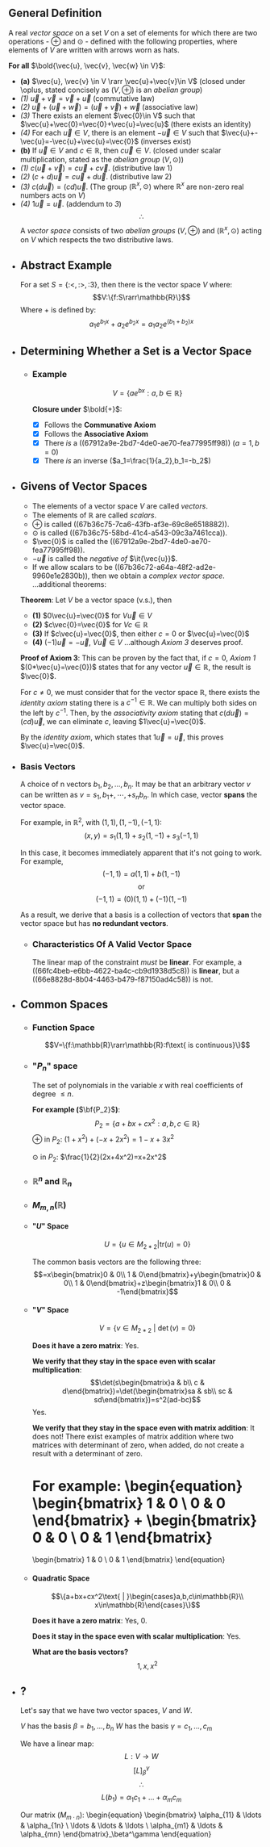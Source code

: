 ## General Definition
A real *vector space* on a set $V$ on a set of elements for which there are two operations - $\oplus$ and $\odot$ - defined with the following properties, where elements of $V$ are written with arrows worn as hats.

**For all** $\bold{\vec{u}, \vec{v}, \vec{w} \in V}$:
* **(a)** $\vec{u}, \vec{v} \in V \rarr \vec{u}+\vec{v}\in V$ (closed under \oplus, stated concisely as $(V, \oplus)$ is an *abelian group*)
* *(1)* $\vec{u}+\vec{v} = \vec{v} + \vec{u}$ (commutative law)
* *(2)* $\vec{u} + (\vec{u}+\vec{w})=(\vec{u}+\vec{v})+\vec{w}$ (associative law)
* *(3)* There exists an element $\vec{0}\in V$ such that $\vec{u}+\vec{0}=\vec{0}+\vec{u}=\vec{u}$ (there exists an identity)
* *(4)* For each $\vec{u}\in V$, there is an element $-\vec{u}\in V$ such that $\vec{u}+-\vec{u}=-\vec{u}+\vec{u}=\vec{0}$ (inverses exist)
* **(b)** If $\vec{u}\in V$ and $c\in\mathbb{R}$, then $c\vec{u}\in V$. (closed under scalar multiplication, stated as the *abelian group* ($V, \odot$))
* *(1)* $c(\vec{u}+\vec{v})=c\vec{u}+c\vec{v}$. (distributive law 1)
* *(2)* $(c+d)\vec{u} = c\vec{u}+d\vec{u}$. (distributive law 2)
* *(3)* $c(d\vec{u})=(cd)\vec{u}$. (The group ($\mathbb{R}^x,\odot$) where $\mathbb{R}^x$ are non-zero real numbers acts on $V$)
* *(4)* $1\vec{u}=\vec{u}$. (addendum to *3*)
$$\therefore$$
A *vector space* consists of two *abelian groups* $(V, \oplus)$ and $(\mathbb{R}^x,\odot)$ acting on $V$ which respects the two distributive laws.
- ## Abstract Example
  For a set $S = \{\text{:<}, \text{:>}, \text{:3}\}$, then there is the vector space $V$ where:
  $$V:\{f:S\rarr\mathbb{R}\}$$
  Where $+$ is defined by:
  $$a_1e^{b_1x}+a_2e^{b_2x}=a_1a_2e^{(b_1+b_2)x}$$
- ## Determining Whether a Set is a Vector Space
	- ### Example
	  $$V=\{ae^{bx}:a,b\in\mathbb{R}\}$$
	  
	  **Closure under** $\bold{+}$:
	  * [x] Follows the **Communative Axiom**
	  * [x] Follows the **Associative Axiom**
	  * [x] There *is* a ((67912a9e-2bd7-4de0-ae70-fea77995ff98)) ($a=1,b=0$)
	  * [x] There *is* an inverse ($a_1=\frac{1}{a_2},b_1=-b_2$)
- ## Givens of Vector Spaces
  * The elements of a vector space $V$ are called *vectors*.
  * The elements of $\mathbb{R}$ are called *scalars*. 
  * $\oplus$ is called ((67b36c75-7ca6-43fb-af3e-69c8e6518882)).
  * $\odot$ is called ((67b36c75-58bd-41c4-a543-09c3a7461cca)).
  * $\vec{0}$ is called the ((67912a9e-2bd7-4de0-ae70-fea77995ff98)).
  * $-\vec{u}$ is called the *negative of* $\it{\vec{u}}$.
  * If we allow scalars to be ((67b36c72-a64a-48f2-ad2e-9960e1e2830b)), then we obtain a *complex vector space*.
  ...additional theorems:
  
  **Theorem**: Let $V$ be a vector space (v.s.), then 
  * **(1)** $0\vec{u}=\vec{0}$ for $V\vec{u}\in V$
  * **(2)** $c\vec{0}=\vec{0}$ for $V c\in \mathbb{R}$
  * **(3)** If $c\vec{u}=\vec{0}$, then either $c=0$ or $\vec{u}=\vec{0}$
  * **(4)** $(-1)\vec{u}=-\vec{u}$, $V\vec{u}\in V$
  ...although *Axiom 3* deserves proof.
  
  **Proof of Axiom 3**:
  This can be proven by the fact that, if $c=0$, *Axiom 1* $(0*\vec{u}=\vec{0})$ states that for any vector $\vec{u}\in\mathbb{R}$, the result is $\vec{0}$.
  
  For $c\ne 0$, we must consider that for the vector space $\mathbb{R}$, there exists the *identity axiom* stating there is a $c^{-1}\in\mathbb{R}$. We can multiply both sides on the left by $c^{-1}$.
  Then, by the *associativity axiom* stating that $c(d\vec{u})=(cd)\vec{u}$, we can eliminate $c$, leaving $1\vec{u}=\vec{0}$. 
  
  By the *identity axiom*, which states that $1\vec{u}=\vec{u}$, this proves $\vec{u}=\vec{0}$.
- ### Basis Vectors
  A choice of n vectors $b_1,b_2,\ldots,b_{n}$. It may be that an arbitrary vector $v$ can be written as $v=s_1,b_1+,\cdots,+s_{n}b_{n}$. In which case, vector **spans** the vector space.
  
  For example, in $\mathbb{R}^2$, with $\left(1,1\right),\left(1,-1\right),\left(-1,1\right)$:
  $$\left(x,y\right)=s_1\left(1,1\right)+s_2\left(1,-1\right)+s_3\left(-1,1\right)$$
  
  In this case, it becomes immediately apparent that it's not going to work.
  For example,
  $$\left(-1,1\right)=a\left(1,1\right)+b\left(1,-1\right)$$
  $$\text{or}$$
  $$\left(-1,1\right)=\left(0\right)\left(1,1\right)+\left(-1\right)\left(1,-1\right)$$
  
  As a result, we derive that a basis is a collection of vectors that **span** the vector space but has **no redundant vectors**.
	- ### Characteristics Of A Valid Vector Space
	  The linear map of the constraint *must* be **linear**. For example, a ((66fc4beb-e6bb-4622-ba4c-cb9d1938d5c8)) is **linear**, but a ((66e8828d-8b04-4463-b479-f87150ad4c58)) is not.
- ## Common Spaces
	- ### Function Space
	  $$V=\{f:\mathbb{R}\rarr\mathbb{R}:f\text{ is continuous}\}$$
	- ### "$P_n$" space
	  The set of polynomials in the variable $x$ with real coefficients of degree $\le n$.
	  
	  **For example (**$\bf{P_2}$**)**:
	  $$P_2=\{a+bx+cx^2:a,b,c\in\mathbb{R}\}$$
	  $\oplus$ in $P_2$:
	  $(1 + x^2) + (-x + 2x^2) = 1 - x + 3x^2$
	  
	  $\odot$ in $P_2$:
	  $\frac{1}{2}(2x+4x^2)=x+2x^2$
	- ### $\mathbb{R}^n$ and $\mathbb{R}_n$
	- ### $M_{m,n}(\mathbb{R})$
	- #### "$U$" Space
	  $$U=\{u\in M_{2*2} | \text{tr}(u)=0\}$$
	  
	  The common basis vectors are the following three:
	  $$=x\begin{bmatrix}0 & 0\\ 1 & 0\end{bmatrix}+y\begin{bmatrix}0 & 0\\ 1 & 0\end{bmatrix}+z\begin{bmatrix}1 & 0\\ 0 & -1\end{bmatrix}$$
	- #### "$V$" Space
	  $$V=\{v\in M_{2*2}\text{ | }\det(v)=0\}$$
	  
	  **Does it have a zero matrix**:
	  Yes.
	  
	  **We verify that they stay in the space even with scalar multiplication**:
	  $$\det(s\begin{bmatrix}a & b\\ c & d\end{bmatrix})=\det(\begin{bmatrix}sa & sb\\ sc & sd\end{bmatrix})=s^2(ad-bc)$$
	  Yes.
	  
	  **We verify that they stay in the space even with matrix addition**:
	  It does not! There exist examples of matrix addition where two matrices with determinant of zero, when added, do not create a result with a determinant of zero.
	  
	  For example:
	  \begin{equation}
	  \begin{bmatrix}
	  1 & 0 \\
	  0 & 0
	  \end{bmatrix}
	  +
	  \begin{bmatrix}
	  0 & 0 \\
	  0 & 1
	  \end{bmatrix}
	  =
	  \begin{bmatrix}
	  1 & 0 \\
	  0 & 1
	  \end{bmatrix}
	  \end{equation}
	- #### Quadratic Space
	  $$\{a+bx+cx^2\text{ | }\begin{cases}a,b,c\in\mathbb{R}\\ x\in\mathbb{R}\end{cases}\}$$
	  
	  **Does it have a zero matrix**:
	  Yes, $0$.
	  
	  **Does it stay in the space even with scalar multiplication**:
	  Yes.
	  
	  **What are the basis vectors?**
	  $$1,x,x^2$$
- ## ?
  Let's say that we have two vector spaces, $V$ and $W$.
  
  $V$ has the basis $\beta=b_1,\ldots,b_{n}$
  $W$ has the basis $\gamma=c_1,\ldots,c_m$
  
  We have a linear map:
  $$L:V\rightarrow W$$
  $$\left\lbrack L\right\rbrack_{\beta}^{\gamma}$$
  $$\therefore$$
  $$L(b_1)=\alpha_1c_1+\ldots+\alpha_mc_m$$
  
  Our matrix ($M_{m\cdot n}$):
  \begin{equation}
  \begin{bmatrix}
  \alpha_{11} & \ldots & \alpha_{1n} \\
  \ldots & \ldots & \ldots \\
  \alpha_{m1} & \ldots & \alpha_{mn}
  \end{bmatrix}_\beta^\gamma
  \end{equation}